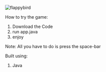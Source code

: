 ![flappybird](https://github.com/Hozayfa-18/Flappy-Bird/assets/80411230/33e79c3c-08bf-4537-95ba-c29d09517a98)

How to try the game:
1. Download the Code
2. run app.java
3. enjoy

Note: All you have to do is press the space-bar

Built using:
1. Java

